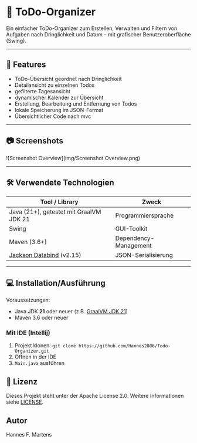 # 📅 ToDo-Organizer

Ein einfacher ToDo-Organizer zum Erstellen, Verwalten und Filtern von Aufgaben nach Dringlichkeit und Datum – mit grafischer Benutzeroberfläche (Swing).

---

## 🚀 Features

- ToDo-Übersicht geordnet nach Dringlichkeit
- Detailansicht zu einzelnen Todos
- gefilterte Tagesansicht
- dynamischer Kalender zur Übersicht
- Erstellung, Bearbeitung und Entfernung von Todos
- lokale Speicherung im JSON-Format
- Übersichtlicher Code nach mvc

---

## 📷 Screenshots

![Screenshot Overview](img/Screenshot Overview.png)

---

## 🛠️ Verwendete Technologien

| Tool / Library                                                   | Zweck                 |
|------------------------------------------------------------------|-----------------------|
| Java (21+), getestet mit GraalVM JDK 21                          | Programmiersprache    |
| Swing                                                            | GUI-Toolkit           |
| Maven (3.6+)                                                     | Dependency-Management |
| [Jackson Databind](https://github.com/FasterXML/jackson) (v2.15) | JSON-Serialisierung   |

---

## 💻 Installation/Ausführung

Voraussetzungen:
- Java JDK **21** oder neuer (z.B. [GraalVM JDK 21](https://www.graalvm.org))
- Maven 3.6 oder neuer

### Mit IDE (Intellij)

1. Projekt klonen: `git clone https://github.com/Hannes2806/Todo-Organizer.git`
2. Öffnen in der IDE
3. `Main.java` ausführen

## 📄 Lizenz

Dieses Projekt steht unter der Apache License 2.0. Weitere Informationen siehe [LICENSE](LICENSE.txt).

## Autor

Hannes F. Martens 